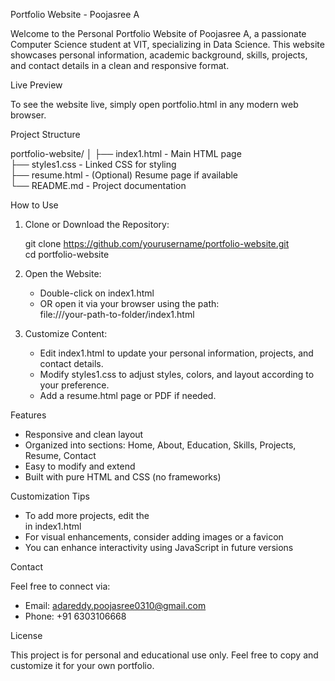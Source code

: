 Portfolio Website - Poojasree A

Welcome to the Personal Portfolio Website of Poojasree A, a passionate Computer Science student at VIT, specializing in Data Science. This website showcases personal information, academic background, skills, projects, and contact details in a clean and responsive format.

Live Preview

To see the website live, simply open portfolio.html in any modern web browser.

Project Structure

portfolio-website/
│
├── index1.html         - Main HTML page  
├── styles1.css       - Linked CSS for styling  
├── resume.html        - (Optional) Resume page if available  
└── README.md          - Project documentation  

How to Use

1. Clone or Download the Repository:

   git clone https://github.com/yourusername/portfolio-website.git  
   cd portfolio-website

2. Open the Website:

   - Double-click on index1.html
   - OR open it via your browser using the path:  
     file:///your-path-to-folder/index1.html

3. Customize Content:

   - Edit index1.html to update your personal information, projects, and contact details.
   - Modify styles1.css to adjust styles, colors, and layout according to your preference.
   - Add a resume.html page or PDF if needed.

Features

- Responsive and clean layout  
- Organized into sections: Home, About, Education, Skills, Projects, Resume, Contact  
- Easy to modify and extend  
- Built with pure HTML and CSS (no frameworks)  

Customization Tips

- To add more projects, edit the <section id="project"> in index1.html
- For visual enhancements, consider adding images or a favicon
- You can enhance interactivity using JavaScript in future versions

Contact

Feel free to connect via:

- Email: adareddy.poojasree0310@gmail.com  
- Phone: +91 6303106668

License

This project is for personal and educational use only. Feel free to copy and customize it for your own portfolio.

